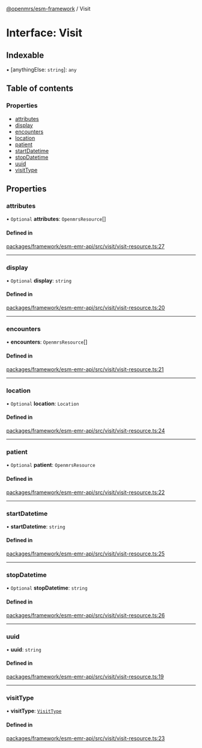 [@openmrs/esm-framework](../API.md) / Visit

# Interface: Visit

## Indexable

▪ [anythingElse: `string`]: `any`

## Table of contents

### Properties

- [attributes](Visit.md#attributes)
- [display](Visit.md#display)
- [encounters](Visit.md#encounters)
- [location](Visit.md#location)
- [patient](Visit.md#patient)
- [startDatetime](Visit.md#startdatetime)
- [stopDatetime](Visit.md#stopdatetime)
- [uuid](Visit.md#uuid)
- [visitType](Visit.md#visittype)

## Properties

### attributes

• `Optional` **attributes**: `OpenmrsResource`[]

#### Defined in

[packages/framework/esm-emr-api/src/visit/visit-resource.ts:27](https://github.com/openmrs/openmrs-esm-core/blob/main/packages/framework/esm-emr-api/src/visit/visit-resource.ts#L27)

___

### display

• `Optional` **display**: `string`

#### Defined in

[packages/framework/esm-emr-api/src/visit/visit-resource.ts:20](https://github.com/openmrs/openmrs-esm-core/blob/main/packages/framework/esm-emr-api/src/visit/visit-resource.ts#L20)

___

### encounters

• **encounters**: `OpenmrsResource`[]

#### Defined in

[packages/framework/esm-emr-api/src/visit/visit-resource.ts:21](https://github.com/openmrs/openmrs-esm-core/blob/main/packages/framework/esm-emr-api/src/visit/visit-resource.ts#L21)

___

### location

• `Optional` **location**: `Location`

#### Defined in

[packages/framework/esm-emr-api/src/visit/visit-resource.ts:24](https://github.com/openmrs/openmrs-esm-core/blob/main/packages/framework/esm-emr-api/src/visit/visit-resource.ts#L24)

___

### patient

• `Optional` **patient**: `OpenmrsResource`

#### Defined in

[packages/framework/esm-emr-api/src/visit/visit-resource.ts:22](https://github.com/openmrs/openmrs-esm-core/blob/main/packages/framework/esm-emr-api/src/visit/visit-resource.ts#L22)

___

### startDatetime

• **startDatetime**: `string`

#### Defined in

[packages/framework/esm-emr-api/src/visit/visit-resource.ts:25](https://github.com/openmrs/openmrs-esm-core/blob/main/packages/framework/esm-emr-api/src/visit/visit-resource.ts#L25)

___

### stopDatetime

• `Optional` **stopDatetime**: `string`

#### Defined in

[packages/framework/esm-emr-api/src/visit/visit-resource.ts:26](https://github.com/openmrs/openmrs-esm-core/blob/main/packages/framework/esm-emr-api/src/visit/visit-resource.ts#L26)

___

### uuid

• **uuid**: `string`

#### Defined in

[packages/framework/esm-emr-api/src/visit/visit-resource.ts:19](https://github.com/openmrs/openmrs-esm-core/blob/main/packages/framework/esm-emr-api/src/visit/visit-resource.ts#L19)

___

### visitType

• **visitType**: [`VisitType`](VisitType.md)

#### Defined in

[packages/framework/esm-emr-api/src/visit/visit-resource.ts:23](https://github.com/openmrs/openmrs-esm-core/blob/main/packages/framework/esm-emr-api/src/visit/visit-resource.ts#L23)
